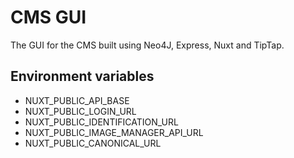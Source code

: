 # CMS GUI

The GUI for the CMS built using Neo4J, Express, Nuxt and TipTap.

## Environment variables

- NUXT_PUBLIC_API_BASE
- NUXT_PUBLIC_LOGIN_URL
- NUXT_PUBLIC_IDENTIFICATION_URL
- NUXT_PUBLIC_IMAGE_MANAGER_API_URL
- NUXT_PUBLIC_CANONICAL_URL
